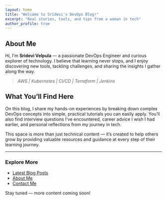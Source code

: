```yaml
---
layout: home
title: "Welcome to Sridevi's DevOps Blog!"
excerpt: "Real stories, tools, and tips from a woman in tech"
author_profile: true
---
```


## About Me

Hi, I'm **Sridevi Velpula** — a passionate DevOps Engineer and curious explorer of technology. I believe that learning never stops, and I enjoy discovering new tools, tackling challenges, and sharing the insights I gather along the way.

> *AWS | Kubernetes | CI/CD | Terraform | Jenkins*

## What You’ll Find Here

On this blog, I share my hands-on experiences by breaking down complex DevOps concepts into simple, practical tutorials you can easily apply. You’ll also find interview questions I’ve encountered, career advice I wish I had earlier, and personal reflections from my journey in tech.

This space is more than just technical content — it’s created to help others grow by providing valuable resources and guidance at every step of their learning journey.

---

### Explore More

- [Latest Blog Posts](/posts/)  
- [About Me](/about/)  
- [Contact Me](mailto:your.email@example.com)  

Stay tuned — more content coming soon!

